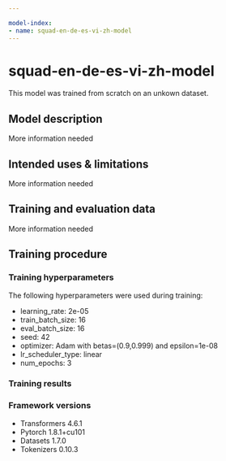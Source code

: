```yaml
---

model-index:
- name: squad-en-de-es-vi-zh-model
---
```


<!-- This model card has been generated automatically according to the information the Trainer had access to. You
should probably proofread and complete it, then remove this comment. -->

# squad-en-de-es-vi-zh-model

This model was trained from scratch on an unkown dataset.

## Model description

More information needed

## Intended uses & limitations

More information needed

## Training and evaluation data

More information needed

## Training procedure

### Training hyperparameters

The following hyperparameters were used during training:
- learning_rate: 2e-05
- train_batch_size: 16
- eval_batch_size: 16
- seed: 42
- optimizer: Adam with betas=(0.9,0.999) and epsilon=1e-08
- lr_scheduler_type: linear
- num_epochs: 3

### Training results



### Framework versions

- Transformers 4.6.1
- Pytorch 1.8.1+cu101
- Datasets 1.7.0
- Tokenizers 0.10.3
